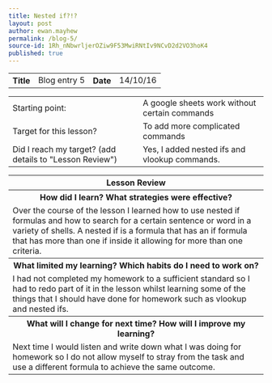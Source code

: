 ```yaml
---
title: Nested if?!?
layout: post
author: ewan.mayhew
permalink: /blog-5/
source-id: 1Rh_nNbwrljerOZiw9F53MwiRNtIv9NCvD2d2VO3hoK4
published: true
---
```

<table style="width:100%">
  <tr>
    <th>Title</th>
    <td>Blog entry 5</td>
    <th>Date</th>
    <td>14/10/16</td>
  </tr>
</table>


<table>
  <tr>
    <td>Starting point:</td>
    <td>A google sheets work without certain commands</td>
  </tr>
  <tr>
    <td>Target for this lesson?</td>
    <td>To add more complicated commands</td>
  </tr>
  <tr>
    <td>Did I reach my target? 
(add details to "Lesson Review")</td>
    <td>Yes, I added nested ifs and vlookup commands.</td>
  </tr>
</table>


<table>
  <tr>
    <th>Lesson Review</th>
  </tr>
  <tr>
    <th>How did I learn? What strategies were effective? </th>
  </tr>
  <tr>
    <td>Over the course of the lesson I learned how to use nested if formulas and how to search for a certain sentence or word in a variety of shells. A nested if is a formula that has an if formula that has more than one if inside it allowing for more than one criteria.</td>
  </tr>
  <tr>
    <th>What limited my learning? Which habits do I need to work on? </th>
  </tr>
  <tr>
    <td>I had not completed my homework to a sufficient standard so I had to redo part of it in the lesson whilst learning some of the things that I should have done for homework such as vlookup and nested ifs. </td>
  </tr>
  <tr>
    <th>What will I change for next time? How will I improve my learning?</th>
  </tr>
  <tr>
    <td>Next time I would listen and write down what I was doing for homework so I do not allow myself to stray from the task and use a different formula to achieve the same outcome.</td>
  </tr>
</table>


<table style="width:100%">
